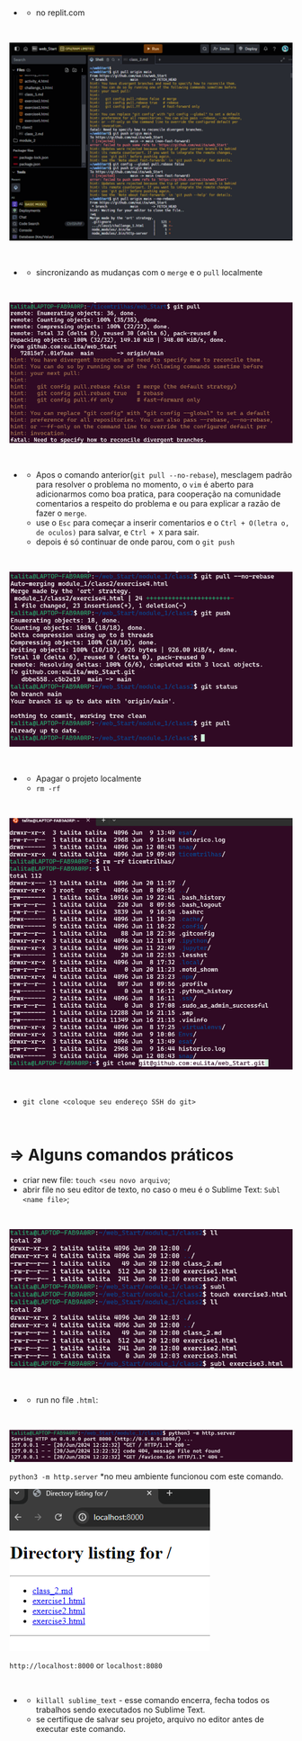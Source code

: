 <br>

- - no replit.com

<br>

![image](image.png)

<br>

- - sincronizando as mudanças com o `merge` e o `pull` localmente

<br>

![image](image_2.png)

<br>

- - Apos o comando anterior(`git pull --no-rebase`), mesclagem padrão para resolver o problema no momento, o `vim` é aberto para adicionarmos como boa pratica, para cooperação na comunidade comentarios a respeito do problema e ou para explicar a razão de fazer o `merge`.
  - use o `Esc` para começar a inserir comentarios e o `Ctrl + O(letra o, de oculos)` para salvar, e `Ctrl + X` para sair.
  - depois é só continuar de onde parou, com o `git push`

<br>

![image](image_8.png)

<br>

- - Apagar o projeto localmente
   - `rm -rf`

<br>

![image](image_4.png)

<br>

  - `git clone <coloque seu endereço SSH do git>`

<br>

=> Alguns comandos práticos
=
  - criar new file: `touch <seu novo arquivo`;
  - abrir file no seu editor de texto, no caso o meu é o Sublime Text: `Subl <name file>`;

<br>

![image](image_5.png)

<br>

- - run no file `.html`:

<br>

![image](image_6.png)

`python3 -m http.server`
*no meu ambiente funcionou com este comando.
<br>

![image](image_7.png)

`http://localhost:8000` or `localhost:8080`

<br>

- - `killall sublime_text` - esse comando encerra, fecha todos os trabalhos sendo executados no Sublime Text.
  - se certifique de salvar seu projeto, arquivo no editor antes de executar este comando.